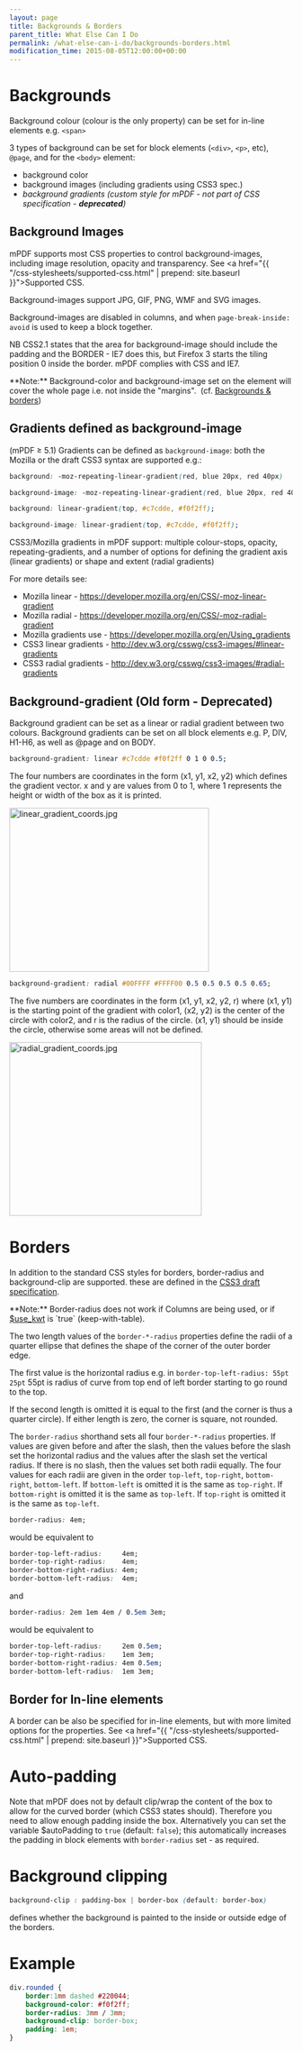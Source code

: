 ```yaml
---
layout: page
title: Backgrounds & Borders
parent_title: What Else Can I Do
permalink: /what-else-can-i-do/backgrounds-borders.html
modification_time: 2015-08-05T12:00:00+00:00
---
```


# Backgrounds

Background colour (colour is the only property) can be set for in-line elements e.g. `<span>`

3 types of background can be set for block elements (`<div>`, `<p>`, etc), `@page`, and for the `<body>` element:

 * background color
 * background images (including gradients using CSS3 spec.)
 * *background gradients (custom style for mPDF - not part of CSS specification - **deprecated**)*


## Background Images

mPDF supports most CSS properties to control background-images, including image resolution, opacity and transparency.
See <a href="{{ "/css-stylesheets/supported-css.html" | prepend: site.baseurl }}">Supported CSS</a>.

Background-images support JPG, GIF, PNG, WMF and SVG images.

Background-images are disabled in columns, and when `page-break-inside: avoid` is used to keep a block together.

NB CSS2.1 states that the area for background-image should include the padding and the BORDER - IE7 does this, but
Firefox 3 starts the tiling position 0 inside the border. mPDF complies with CSS and IE7.

<div class="alert alert-info" role="alert" markdown="1">
  **Note:** Background-color and background-image set on the <body> element
  will cover the whole page i.e. not inside the "margins". 
  (cf. <a href="{{ "/what-else-can-i-do/backgrounds-borders.html" | prepend: site.baseurl }}">Backgrounds & borders</a>)
</div>

## Gradients defined as background-image

(mPDF &ge; 5.1) Gradients can be defined as `background-image`: both the Mozilla or the draft CSS3 syntax are supported e.g.:

```css
background: -moz-repeating-linear-gradient(red, blue 20px, red 40px)

background-image: -moz-repeating-linear-gradient(red, blue 20px, red 40px)

background: linear-gradient(top, #c7cdde, #f0f2ff);

background-image: linear-gradient(top, #c7cdde, #f0f2ff);
```

CSS3/Mozilla gradients in mPDF support: multiple colour-stops, opacity, repeating-gradients, and a number of options
for defining the gradient axis (linear gradients) or shape and extent (radial gradients)

For more details see:

- Mozilla linear - <a href="https://developer.mozilla.org/en/CSS/-moz-linear-gradient">https://developer.mozilla.org/en/CSS/-moz-linear-gradient</a>
- Mozilla radial - <a href="https://developer.mozilla.org/en/CSS/-moz-radial-gradient">https://developer.mozilla.org/en/CSS/-moz-radial-gradient</a>
- Mozilla gradients use - <a href="https://developer.mozilla.org/en/Using_gradients">https://developer.mozilla.org/en/Using_gradients</a>
- CSS3 linear gradients - <a href="http://dev.w3.org/csswg/css3-images/#linear-gradients">http://dev.w3.org/csswg/css3-images/#linear-gradients</a>
- CSS3 radial gradients - <a href="http://dev.w3.org/csswg/css3-images/#radial-gradients">http://dev.w3.org/csswg/css3-images/#radial-gradients</a>

## Background-gradient (Old form - Deprecated)

Background gradient can be set as a linear or radial gradient between two colours. Background gradients can be set on
all block elements e.g. P, DIV, H1-H6, as well as @page and on BODY.

```css
background-gradient: linear #c7cdde #f0f2ff 0 1 0 0.5;
```

The four numbers are coordinates in the form (x1, y1, x2, y2) which defines the gradient vector. x and y are values from
0 to 1, where 1 represents the height or width of the box as it is printed.

<img src="/files/images/linear_gradient_coords.jpg" alt="linear_gradient_coords.jpg" width="355" height="291" />

```css
background-gradient: radial #00FFFF #FFFF00 0.5 0.5 0.5 0.5 0.65;
```

The five numbers are coordinates in the form (x1, y1, x2, y2, r) where (x1, y1) is the starting point of the gradient
with color1, (x2, y2) is the center of the circle with color2, and r is the radius of the circle. (x1, y1) should be
inside the circle, otherwise some areas will not be defined.

<img src="/files/images/radial_gradient_coords.jpg" alt="radial_gradient_coords.jpg" width="342" height="308" />

# Borders

In addition to the standard CSS styles for borders, border-radius and background-clip are supported. these are defined
in the <a href="http://www.w3.org/TR/2008/WD-css3-background-20080910/#layering">CSS3 draft specification</a>.

<div class="alert alert-info" role="alert" markdown="1">
  **Note:** Border-radius does not work if Columns are being used,
  or if <span class="parameter"><a href="{{ "/reference/mpdf-variables/use-kwt.html" | prepend: site.baseurl }}">$use_kwt</a></span>
  is `true` (keep-with-table).
</div>

The two length values of the `border-*-radius` properties define the radii of a quarter ellipse that defines the shape
of the corner of the outer border edge.

The first value is the horizontal radius e.g. in `border-top-left-radius: 55pt 25pt` 55pt is radius of curve from top
end of left border starting to go round to the top.

If the second length is omitted it is equal to the first (and the corner is thus a quarter circle). If either length is
zero, the corner is square, not rounded.

The `border-radius` shorthand sets all four `border-*-radius` properties. If values are given before and after the
slash, then the values before the slash set the horizontal radius and the values after the slash set the vertical
radius. If there is no slash, then the values set both radii equally. The four values for each radii are given in
the order `top-left`, `top-right`, `bottom-right`, `bottom-left`. If `bottom-left` is omitted it is the same as `top-right`.
If `bottom-right` is omitted it is the same as `top-left`. If `top-right` is omitted it is the same as `top-left`.

```css
border-radius: 4em;
```

would be equivalent to

```css
border-top-left-radius:     4em;
border-top-right-radius:    4em;
border-bottom-right-radius: 4em;
border-bottom-left-radius:  4em;
```

and

```css
border-radius: 2em 1em 4em / 0.5em 3em;
```

would be equivalent to

```css
border-top-left-radius:     2em 0.5em;
border-top-right-radius:    1em 3em;
border-bottom-right-radius: 4em 0.5em;
border-bottom-left-radius:  1em 3em;
```

## Border for In-line elements

A border can be also be specified for in-line elements, but with more limited options for the properties. See
<a href="{{ "/css-stylesheets/supported-css.html" | prepend: site.baseurl }}">Supported CSS</a>.

# Auto-padding

Note that mPDF does not by default clip/wrap the content of the box to allow for the curved border (which CSS3 states
should). Therefore you need to allow enough padding inside the box. Alternatively you can set the variable
<span class="parameter">$autoPadding</span> to `true`
(default: `false`); this automatically increases the padding in block elements with `border-radius` set - as required.

# Background clipping

```css
background-clip : padding-box | border-box (default: border-box)
```

defines whether the background is painted to the inside or outside edge of the borders.

# Example

```css
div.rounded {
    border:1mm dashed #220044;
    background-color: #f0f2ff;
    border-radius: 3mm / 3mm;
    background-clip: border-box;
    padding: 1em;
}
```
